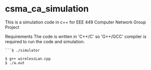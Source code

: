 # csma_ca_simulation
This is a simulation code in c++ for EEE 449 Computer Network Group Project

Requirements
The code is written in 'C++/C' so 'G++/GCC' compiler is required to run the code and simulation.

```$ g++ simulator.cpp -o simulator
```$ ./simulator

$ g++ wirelessLan.cpp
$ ./a.out
